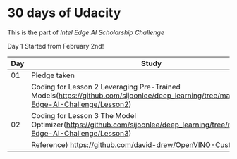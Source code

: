 
# 30 days of Udacity  

This is the part of *Intel Edge AI Scholarship Challenge*

Day 1 Started from February 2nd!

| Day  | Study |
| :--- | ------ |
|  01  | Pledge taken |
|      | Coding for Lesson 2 Leveraging Pre-Trained Models(https://github.com/sijoonlee/deep_learning/tree/master/Intel-Edge-AI-Challenge/Lesson2) |
|  02  | Coding for Lesson 3 The Model Optimizer(https://github.com/sijoonlee/deep_learning/tree/master/Intel-Edge-AI-Challenge/Lesson3) |
|      | Reference) https://github.com/david-drew/OpenVINO-Custom-Layers |
